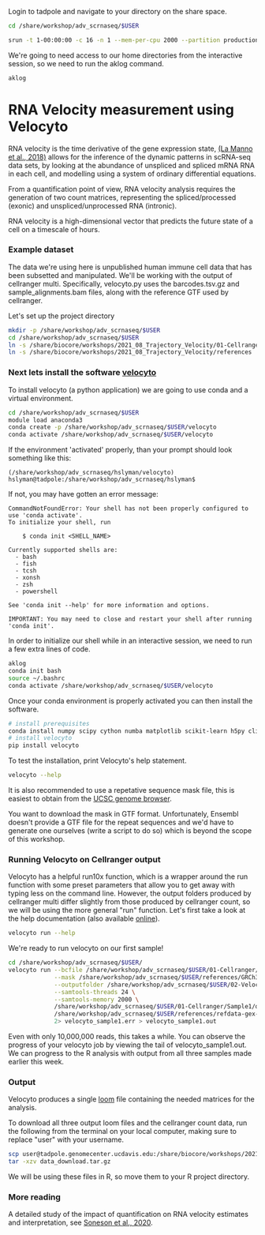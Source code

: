 
Login to tadpole and navigate to your directory on the share space.

```bash
cd /share/workshop/adv_scrnaseq/$USER

srun -t 1-00:00:00 -c 16 -n 1 --mem-per-cpu 2000 --partition production --account workshop --reservation workshop  --pty /bin/bash
```

We're going to need access to our home directories from the interactive session, so we need to run the aklog command.

```bash
aklog
```

#  RNA Velocity measurement using Velocyto

RNA velocity is the time derivative of the gene expression state,
 [(La Manno et al., 2018)](https://www.nature.com/articles/s41586-018-0414-6) allows for the inference of the dynamic patterns in scRNA-seq data sets, by looking at the abundance of unspliced and spliced mRNA RNA in each cell, and modelling using a system of ordinary differential equations.

From a quantification point of view, RNA velocity analysis requires the generation of two count matrices, representing the spliced/processed (exonic) and unspliced/unprocessed RNA (intronic).

RNA velocity is a high-dimensional vector that predicts the future state of a cell on a timescale of hours.


### Example dataset

The data we're using here is unpublished human immune cell data that has been subsetted and manipulated. We'll be working with the output of cellranger multi. Specifically, velocyto.py uses the barcodes.tsv.gz and sample_alignments.bam files, along with the reference GTF used by cellranger.

Let's set up the project directory

```bash
mkdir -p /share/workshop/adv_scrnaseq/$USER
cd /share/workshop/adv_scrnaseq/$USER
ln -s /share/biocore/workshops/2021_08_Trajectory_Velocity/01-Cellranger .
ln -s /share/biocore/workshops/2021_08_Trajectory_Velocity/references .
```

### Next lets install the software [velocyto](https://velocyto.org/)

To install velocyto (a python application) we are going to use conda and a virtual environment.

```bash
cd /share/workshop/adv_scrnaseq/$USER
module load anaconda3
conda create -p /share/workshop/adv_scrnaseq/$USER/velocyto
conda activate /share/workshop/adv_scrnaseq/$USER/velocyto
```

If the environment 'activated' properly, than your prompt should look something like this:

```
(/share/workshop/adv_scrnaseq/hslyman/velocyto) hslyman@tadpole:/share/workshop/adv_scrnaseq/hslyman$
```

If not, you may have gotten an error message:
```
CommandNotFoundError: Your shell has not been properly configured to use 'conda activate'.
To initialize your shell, run

    $ conda init <SHELL_NAME>

Currently supported shells are:
  - bash
  - fish
  - tcsh
  - xonsh
  - zsh
  - powershell

See 'conda init --help' for more information and options.

IMPORTANT: You may need to close and restart your shell after running 'conda init'.
```

In order to initialize our shell while in an interactive session, we need to run a few extra lines of code.

```bash
aklog
conda init bash
source ~/.bashrc
conda activate /share/workshop/adv_scrnaseq/$USER/velocyto
```

Once your conda environment is properly activated you can then install the software.
```bash
# install prerequisites
conda install numpy scipy cython numba matplotlib scikit-learn h5py click
# install velocyto
pip install velocyto
```

To test the installation, print Velocyto's help statement.
```bash
velocyto --help
```

It is also recommended to use a repetative sequence mask file, this is easiest to obtain from the [UCSC genome browser](https://genome.ucsc.edu/cgi-bin/hgTables?hgsid=611454127_NtvlaW6xBSIRYJEBI0iRDEWisITa&clade=mammal&org=Human&db=0&hgta_group=allTracks&hgta_track=rmsk&hgta_table=rmsk&hgta_regionType=genome&position=&hgta_outputType=gff&hgta_outFileName=GRCh38_rmsk.gtf
).

You want to download the mask in GTF format. Unfortunately, Ensembl doesn't provide a GTF file for the repeat sequences and we'd have to generate one ourselves (write a script to do so) which is beyond the scope of this workshop.

###  Running Velocyto on Cellranger output

Velocyto has a helpful run10x function, which is a wrapper around the run function with some preset parameters that allow you to get away with typing less on the command line. However, the output folders produced by cellranger multi differ slightly from those produced by cellranger count, so we will be using the more general "run" function. Let's first take a look at the help documentation (also available [online](https://velocyto.org/velocyto.py/tutorial/cli.html#run-run-on-any-technique-advanced-use)).

```bash
velocyto run --help
```
We're ready to run velocyto on our first sample!

```bash
cd /share/workshop/adv_scrnaseq/$USER/
velocyto run --bcfile /share/workshop/adv_scrnaseq/$USER/01-Cellranger/Sample1/outs/multi/count/raw_feature_bc_matrix/barcodes.tsv.gz \
             --mask /share/workshop/adv_scrnaseq/$USER/references/GRCh38_rmsk.gtf \
             --outputfolder /share/workshop/adv_scrnaseq/$USER/02-Velocyto \
             --samtools-threads 24 \
             --samtools-memory 2000 \
             /share/workshop/adv_scrnaseq/$USER/01-Cellranger/Sample1/outs/per_sample_outs/Sample1/count/sample_alignments.bam \
             /share/workshop/adv_scrnaseq/$USER/references/refdata-gex-GRCh38-2020-A/genes/genes.gtf \
             2> velocyto_sample1.err > velocyto_sample1.out
```
Even with only 10,000,000 reads, this takes a while. You can observe the progress of your velocyto job by viewing the tail of velocyto_sample1.out. We can progress to the R analysis with output from all three samples made earlier this week.

### Output

Velocyto produces a single [loom](https://linnarssonlab.org/loompy/format/index.html) file containing the needed matrices for the analysis.

To download all three output loom files and the cellranger count data, run the following from the terminal on your local computer, making sure to replace "user" with your username.

```bash
scp user@tadpole.genomecenter.ucdavis.edu:/share/biocore/workshops/2021_08_Trajectory_Velocity/data_download.tar.gz .
tar -xzv data_download.tar.gz
```
We will be using these files in R, so move them to your R project directory.

### More reading

A detailed study of the impact of quantification on RNA velocity estimates and interpretation, see [Soneson et al., 2020](https://www.biorxiv.org/content/10.1101/2020.03.13.990069v1).
